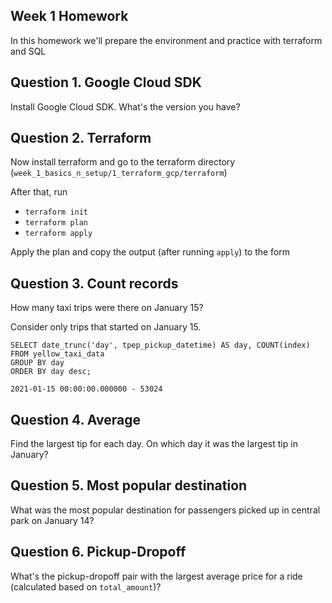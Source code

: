 ## Week 1 Homework

In this homework we'll prepare the environment
and practice with terraform and SQL

## Question 1. Google Cloud SDK

Install Google Cloud SDK. What's the version you have?

## Question 2. Terraform

Now install terraform and go to the terraform directory (`week_1_basics_n_setup/1_terraform_gcp/terraform`)

After that, run

* `terraform init`
* `terraform plan`
* `terraform apply`

Apply the plan and copy the output (after running `apply`) to the form

## Question 3. Count records

How many taxi trips were there on January 15?

Consider only trips that started on January 15.

```
SELECT date_trunc('day', tpep_pickup_datetime) AS day, COUNT(index)
FROM yellow_taxi_data
GROUP BY day
ORDER BY day desc;
```

```
2021-01-15 00:00:00.000000 - 53024
```

## Question 4. Average

Find the largest tip for each day.
On which day it was the largest tip in January?

## Question 5. Most popular destination

What was the most popular destination for passengers picked up
in central park on January 14?

## Question 6. Pickup-Dropoff

What's the pickup-dropoff pair with the largest
average price for a ride (calculated based on `total_amount`)?


#
